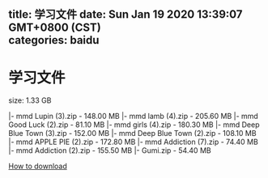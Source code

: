 
title: 学习文件
date: Sun Jan 19 2020 13:39:07 GMT+0800 (CST)    
categories: baidu
---

# 学习文件
size: 1.33 GB
 
 
|- mmd Lupin (3).zip - 148.00 MB
|- mmd lamb (4).zip - 205.60 MB
|- mmd Good Luck (2).zip - 81.10 MB
|- mmd girls (4).zip - 180.30 MB
|- mmd Deep Blue Town (3).zip - 152.00 MB
|- mmd Deep Blue Town (2).zip - 108.10 MB
|- mmd APPLE PIE (2).zip - 172.80 MB
|- mmd Addiction (7).zip - 74.40 MB
|- mmd Addiction (2).zip - 155.50 MB
|- Gumi.zip - 54.40 MB

[How to download](https://bpcam.bemobtrk.com/go/2ceec3aa-1ca2-46d6-b9ff-aaa5c184517c?jno=4250)